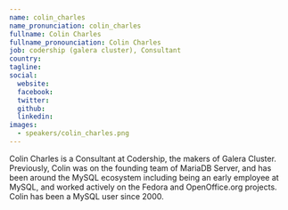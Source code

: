 ```yaml
---
name: colin_charles
name_pronunciation: colin_charles
fullname: Colin Charles
fullname_pronounciation: Colin Charles
job: codership (galera cluster), Consultant
country: 
tagline: 
social:
  website: 
  facebook:
  twitter:
  github: 
  linkedin:
images:
  - speakers/colin_charles.png
---
```

Colin Charles is a Consultant at Codership, the makers of Galera Cluster. Previously, Colin was on the founding team of MariaDB Server, and has been around the MySQL ecosystem including being an early employee at MySQL, and worked actively on the Fedora and OpenOffice.org projects. Colin has been a MySQL user since 2000.